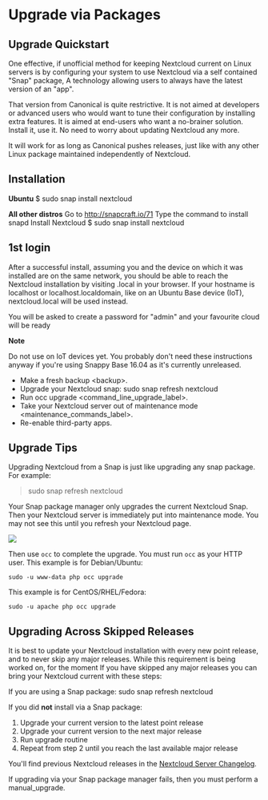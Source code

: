 Upgrade via Packages
====================

Upgrade Quickstart
------------------

One effective, if unofficial method for keeping Nextcloud current on
Linux servers is by configuring your system to use Nextcloud via a self
contained "Snap" package, A technology allowing users to always have the
latest version of an "app".

That version from Canonical is quite restrictive. It is not aimed at
developers or advanced users who would want to tune their configuration
by installing extra features. It is aimed at end-users who want a
no-brainer solution. Install it, use it. No need to worry about updating
Nextcloud any more.

It will work for as long as Canonical pushes releases, just like with
any other Linux package maintained independently of Nextcloud.

Installation
------------

**Ubuntu** \$ sudo snap install nextcloud

**All other distros** Go to <http://snapcraft.io/71> Type the command to
install snapd Install Nextcloud \$ sudo snap install nextcloud

1st login
---------

After a successful install, assuming you and the device on which it was
installed are on the same network, you should be able to reach the
Nextcloud installation by visiting .local in your browser. If your
hostname is localhost or localhost.localdomain, like on an Ubuntu Base
device (IoT), nextcloud.local will be used instead.

You will be asked to create a password for "admin" and your favourite
cloud will be ready

**Note**

Do not use on IoT devices yet. You probably don't need these
instructions anyway if you're using Snappy Base 16.04 as it's currently
unreleased.

-   Make a fresh backup &lt;backup&gt;.
-   Upgrade your Nextcloud snap: sudo snap refresh nextcloud
-   Run occ upgrade &lt;command\_line\_upgrade\_label&gt;.
-   Take your Nextcloud server out of maintenance mode 
    &lt;maintenance\_commands\_label&gt;.
-   Re-enable third-party apps.

Upgrade Tips
------------

Upgrading Nextcloud from a Snap is just like upgrading any snap package.
For example:

> sudo snap refresh nextcloud

Your Snap package manager only upgrades the current Nextcloud Snap. Then
your Nextcloud server is immediately put into maintenance mode. You may
not see this until you refresh your Nextcloud page.

![](images/upgrade-1.png)

Then use `occ` to complete the upgrade. You must run `occ` as your HTTP
user. This example is for Debian/Ubuntu:

    sudo -u www-data php occ upgrade

This example is for CentOS/RHEL/Fedora:

    sudo -u apache php occ upgrade 

Upgrading Across Skipped Releases
---------------------------------

It is best to update your Nextcloud installation with every new point
release, and to never skip any major releases. While this requirement is
being worked on, for the moment If you have skipped any major releases
you can bring your Nextcloud current with these steps:

If you are using a Snap package: sudo snap refresh nextcloud

If you did **not** install via a Snap package:

1.  Upgrade your current version to the latest point release
2.  Upgrade your current version to the next major release
3.  Run upgrade routine
4.  Repeat from step 2 until you reach the last available major release

You'll find previous Nextcloud releases in the [Nextcloud Server
Changelog](https://nextcloud.com/changelog/).

If upgrading via your Snap package manager fails, then you must perform
a manual\_upgrade.
